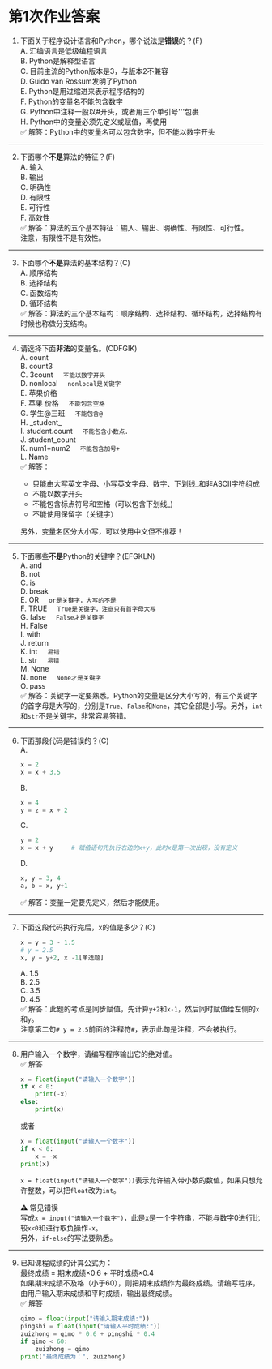 # 第1次作业答案

1. 下面关于程序设计语言和Python，哪个说法是**错误**的？(F)  
A. 汇编语言是低级编程语言  
B. Python是解释型语言  
C. 目前主流的Python版本是3，与版本2不兼容  
D. Guido van Rossum发明了Python  
E. Python是用过缩进来表示程序结构的  
F. Python的变量名不能包含数字  
G. Python中注释一般以#开头，或者用三个单引号'''包裹  
H. Python中的变量必须先定义或赋值，再使用  
✅ 解答：Python中的变量名可以包含数字，但不能以数字开头

---

2. 下面哪个**不是**算法的特征？(F)  
A. 输入  
B. 输出  
C. 明确性  
D. 有限性  
E. 可行性  
F. 高效性  
✅ 解答：算法的五个基本特征：输入、输出、明确性、有限性、可行性。  
 注意，有限性不是有效性。

---

3. 下面哪个**不是**算法的基本结构？(C)  
A. 顺序结构  
B. 选择结构  
C. 函数结构  
D. 循环结构  
✅ 解答：算法的三个基本结构：顺序结构、选择结构、循环结构，选择结构有时候也称做分支结构。

---

4. 请选择下面**非法**的变量名。(CDFGIK)  
A. count  
B. count3  
C. 3count    &nbsp;&nbsp;&nbsp;&nbsp;`不能以数字开头`   
D. nonlocal    &nbsp;&nbsp;&nbsp;&nbsp;`nonlocal是关键字`  
E. 苹果价格  
F. 苹果 价格    &nbsp;&nbsp;&nbsp;&nbsp;`不能包含空格`  
G. 学生@三班    &nbsp;&nbsp;&nbsp;&nbsp;`不能包含@`  
H. \_student\_  
I. student.count    &nbsp;&nbsp;&nbsp;&nbsp;`不能包含小数点.`  
J. student_count  
K. num1+num2    &nbsp;&nbsp;&nbsp;&nbsp;`不能包含加号+`  
L. Name  
✅ 解答：
   - 只能由大写英文字母、小写英文字母、数字、下划线_和非ASCII字符组成
   - 不能以数字开头
   - 不能包含标点符号和空格（可以包含下划线_)
   - 不能使用保留字（关键字）  

   另外，变量名区分大小写，可以使用中文但不推荐！

---


5. 下面哪些**不是**Python的关键字？(EFGKLN)  
A. and  
B. not  
C. is  
D. break  
E. OR    &nbsp;&nbsp;&nbsp;&nbsp;`or是关键字，大写的不是`   
F. TRUE    &nbsp;&nbsp;&nbsp;&nbsp;`True是关键字，注意只有首字母大写`  
G. false      &nbsp;&nbsp;&nbsp;&nbsp;`False才是关键字`  
H. False  
I. with  
J. return  
K. int    &nbsp;&nbsp;&nbsp;&nbsp;`易错`  
L. str    &nbsp;&nbsp;&nbsp;&nbsp;`易错`  
M. None  
N. none      &nbsp;&nbsp;&nbsp;&nbsp;`None才是关键字`  
O. pass  
✅ 解答：关键字一定要熟悉。Python的变量是区分大小写的，有三个关键字的首字母是大写的，分别是`True`、`False`和`None`，其它全部是小写。另外，`int`和`str`不是关键字，非常容易答错。

---

6. 下面那段代码是错误的？(C)  
   A.   
   ```python
   x = 2
   x = x + 3.5
   ```  
   B.
   ```python
   x = 4
   y = z = x + 2
   ```
   C.  
   ```python
   y = 2
   x = x + y     # 赋值语句先执行右边的x+y，此时x是第一次出现，没有定义
   ```
   D.  
   ```python
   x, y = 3, 4
   a, b = x, y+1
   ```  
   ✅ 解答：变量一定要先定义，然后才能使用。

---

7. 下面这段代码执行完后，x的值是多少？(C)
   ```python
   x = y = 3 - 1.5
   # y = 2.5
   x, y = y+2, x -1[单选题]
   ```
   A. 1.5  
   B. 2.5  
   C. 3.5  
   D. 4.5  
   ✅ 解答：此题的考点是同步赋值，先计算`y+2`和`x-1`，然后同时赋值给左侧的`x`和`y`。  
      注意第二句`# y = 2.5`前面的注释符`#`，表示此句是注释，不会被执行。

---

8. 用户输入一个数字，请编写程序输出它的绝对值。  
✅ 解答  
   ```python
   x = float(input("请输入一个数字"))
   if x < 0:
       print(-x)
   else:
       print(x)
   ```
   或者
   ```python
   x = float(input("请输入一个数字"))
   if x < 0:
       x = -x
   print(x)
   ```
     `x = float(input("请输入一个数字"))`表示允许输入带小数的数值，如果只想允许整数，可以把`float`改为`int`。  

   ⚠️ 常见错误  
   写成`x = input("请输入一个数字")`，此是x是一个字符串，不能与数字0进行比较`x<0`和进行取负操作`-x`。  
   另外，`if-else`的写法要熟悉。

---

9. 已知课程成绩的计算公式为：  
   最终成绩 = 期末成绩×0.6 + 平时成绩×0.4  
如果期末成绩不及格（小于60），则把期末成绩作为最终成绩。请编写程序，由用户输入期末成绩和平时成绩，输出最终成绩。  
✅ 解答  
   ```python
   qimo = float(input("请输入期末成绩:"))
   pingshi = float(input("请输入平时成绩:"))
   zuizhong = qimo * 0.6 + pingshi * 0.4
   if qimo < 60:
       zuizhong = qimo
   print("最终成绩为：", zuizhong)
   ```